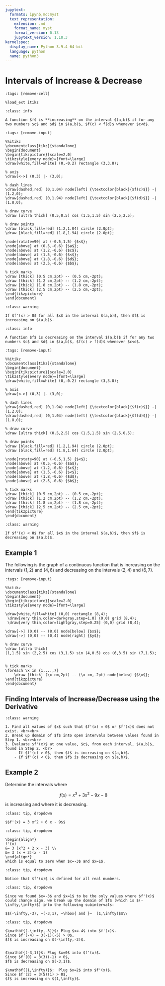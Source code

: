 ```yaml
---
jupytext:
  formats: ipynb,md:myst
  text_representation:
    extension: .md
    format_name: myst
    format_version: 0.13
    jupytext_version: 1.10.3
kernelspec:
  display_name: Python 3.9.4 64-bit
  language: python
  name: python3
---
```

# Intervals of Increase & Decrease

```{code-cell}
:tags: [remove-cell]

%load_ext itikz
```

```{admonition} Definition
:class: info

A function $f$ is **increasing** on the interval $(a,b)$ if for any two numbers $c$ and $d$ in $(a,b)$, $f(c) < f(d)$ whenever $c<d$.
```

```{code-cell}
:tags: [remove-input]

%%itikz
\documentclass[tikz]{standalone}
\begin{document}
\begin{tikzpicture}[scale=2.0]
\tikzstyle{every node}=[font=\large]
\draw[white,fill=white] (0,-0.2) rectangle (3,3.8);

% axis
\draw[<->] (0,3) |- (3,0);
     
% dash lines
\draw[dashed,red] (0,1.04) node[left] {\textcolor{black}{$f(c)$}} -| (1.2,0);
\draw[dashed,red] (0,1.94) node[left] {\textcolor{black}{$f(d)$}} -| (1.8,0);

% draw curve
\draw [ultra thick] (0.5,0.5) cos (1.5,1.5) sin (2.5,2.5);

% draw points
\draw [black,fill=red] (1.2,1.04) circle (2.0pt);
\draw [black,fill=red] (1.8,1.94) circle (2.0pt);

\node[rotate=90] at (-0.5,1.5) {$<$};
\node[above] at (0.5,-0.6) {$a$};
\node[above] at (1.2,-0.6) {$c$};
\node[above] at (1.5,-0.6) {$<$};
\node[above] at (1.8,-0.6) {$d$};
\node[above] at (2.5,-0.6) {$b$};

% tick marks
\draw [thick] (0.5 cm,2pt) -- (0.5 cm,-2pt);
\draw [thick] (1.2 cm,2pt) -- (1.2 cm,-2pt);
\draw [thick] (1.8 cm,2pt) -- (1.8 cm,-2pt);
\draw [thick] (2.5 cm,2pt) -- (2.5 cm,-2pt);
\end{tikzpicture}
\end{document}
```

```{admonition} Theorem
:class: warning

If $f'(x) > 0$ for all $x$ in the interval $(a,b)$, then $f$ is increasing on $(a,b)$.
```


```{admonition} Definition
:class: info

A function $f$ is decreasing on the interval $(a,b)$ if for any two numbers $c$ and $d$ in $(a,b)$, $f(c) > f(d)$ whenever $c<d$.
```

```{code-cell}
:tags: [remove-input]

%%itikz
\documentclass[tikz]{standalone}
\begin{document}
\begin{tikzpicture}[scale=2.0]
\tikzstyle{every node}=[font=\large]
\draw[white,fill=white] (0,-0.2) rectangle (3,3.8);

% axis
\draw[<->] (0,3) |- (3,0);
     
% dash lines
\draw[dashed,red] (0,1.94) node[left] {\textcolor{black}{$f(c)$}} -| (1.2,0);
\draw[dashed,red] (0,1.04) node[left] {\textcolor{black}{$f(d)$}} -| (1.8,0);

% draw curve
\draw [ultra thick] (0.5,2.5) cos (1.5,1.5) sin (2.5,0.5);

% draw points
\draw [black,fill=red] (1.2,1.94) circle (2.0pt);
\draw [black,fill=red] (1.8,1.04) circle (2.0pt);

\node[rotate=90] at (-0.5,1.5) {$<$};
\node[above] at (0.5,-0.6) {$a$};
\node[above] at (1.2,-0.6) {$c$};
\node[above] at (1.5,-0.6) {$<$};
\node[above] at (1.8,-0.6) {$d$};
\node[above] at (2.5,-0.6) {$b$};

% tick marks
\draw [thick] (0.5 cm,2pt) -- (0.5 cm,-2pt);
\draw [thick] (1.2 cm,2pt) -- (1.2 cm,-2pt);
\draw [thick] (1.8 cm,2pt) -- (1.8 cm,-2pt);
\draw [thick] (2.5 cm,2pt) -- (2.5 cm,-2pt);
\end{tikzpicture}
\end{document}
```

```{admonition} Theorem
:class: warning

If $f'(x) < 0$ for all $x$ in the interval $(a,b)$, then $f$ is decreasing on $(a,b)$.
```



## Example 1

The following is the graph of a continuous function that is increasing on the intervals $(1,2)$ and $(4,6)$ and decreasing on the intervals $(2,4)$ and $(6,7)$.  

```{code-cell}
:tags: [remove-input]

%%itikz
\documentclass[tikz]{standalone}
\begin{document}
\begin{tikzpicture}[scale=2.0]
\tikzstyle{every node}=[font=\large]

\draw[white,fill=white] (0,0) rectangle (8,4);
 \draw[very thin,color=darkgray,step=1.0] (0,0) grid (8,4);
 \draw[very thin,color=lightgray,step=0.25] (0,0) grid (8,4);

\draw[->] (0,0) -- (8,0) node[below] {$x$};
\draw[->] (0,0) -- (0,4) node[right] {$y$};
     
% draw curve
\draw [ultra thick] 
(1,1.5) sin (2,2.5) cos (3,1.5) sin (4,0.5) cos (6,3.5) sin (7,1.5);


% tick marks
\foreach \x in {1,...,7} 
	\draw [thick] (\x cm,2pt) -- (\x cm,-2pt) node[below] {$\x$};
\end{tikzpicture}
\end{document}
```


## Finding Intervals of Increase/Decrease using the Derivative

```{admonition} Follow these steps
:class: warning

1. Find all values of $x$ such that $f'(x) = 0$ or $f'(x)$ does not exist. <br><br>
2. Break up domain of $f$ into open intervals between values found in Step 1. <br><br>
3. Evaluate $f'(x)$ at one value, $c$, from each interval, $(a,b)$, found in Step 2. <br>
    - If $f'(c) > 0$, then $f$ is increasing on $(a,b)$.
    - If $f'(c) < 0$, then $f$ is decreasing on $(a,b)$.
```


## Example 2

Determine the intervals where 

$$f(x) = x^3 + 3 x^2 - 9 x -8$$

is increasing and where it is decreasing.

```{admonition} Step 1: Compute $f'(x)$.
:class: tip, dropdown

$$f'(x) = 3 x^2 + 6 x - 9$$ 
```

```{admonition} Step 2: Find all values of $x$ such that $f'(x) = 0$.
:class: tip, dropdown

\begin{align*}
f'(x) 
&= 3 (x^2 + 2 x - 3) \\
&= 3 (x + 3)(x - 1)   
\end{align*}
which is equal to zero when $x=-3$ and $x=1$.  
```

```{admonition} Step 3: Find all values of $x$ such that $f'(x)$ does not exist.
:class: tip, dropdown

Notice that $f'(x)$ is defined for all real numbers.
```

```{admonition} Step 4: Break up the domain of $f$ into subintervals based on the values found in Steps 2 and 3.
:class: tip, dropdown

Since we found $x=-3$ and $x=1$ to be the only values where $f'(x)$ could change sign, we break up the domain of $f$ (which is $(-\infty,\infty)$) into the following subintervals:

$$(-\infty,-3), ~(-3,1), ~\hbox{ and }~  (1,\infty)$$\\
```

```{admonition} Step 5: Plug one number from each subinterval into $f'(x)$  to determine the sign of $f'(x)$.
:class: tip, dropdown

$\mathbf{(-\infty,-3)}$: Plug $x=-4$ into $f'(x)$.
Since $f'(-4) = 3(-1)(-5) > 0$, 
$f$ is increasing on $(-\infty,-3)$.


$\mathbf{(-3,1)}$: Plug $x=0$ into $f'(x)$.
Since $f'(0) = 3(3)(-1) < 0$, 
$f$ is decreasing on $(-3,1)$.

$\mathbf{(1,\infty)}$:  Plug $x=2$ into $f'(x)$.
Since $f'(2) = 3(5)(1) > 0$,  
$f$ is increasing on $(1,\infty)$.
```